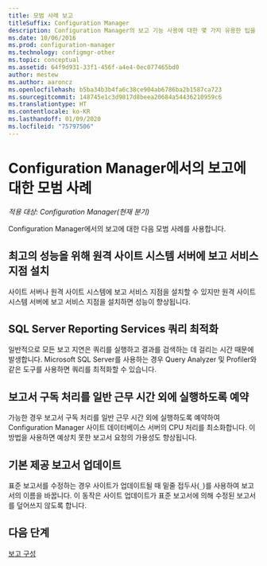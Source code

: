 ```yaml
---
title: 모범 사례 보고
titleSuffix: Configuration Manager
description: Configuration Manager의 보고 기능 사용에 대한 몇 가지 유용한 팁을 참조하세요.
ms.date: 10/06/2016
ms.prod: configuration-manager
ms.technology: configmgr-other
ms.topic: conceptual
ms.assetid: 64f9d931-33f1-456f-a4e4-0ec077465bd0
author: mestew
ms.author: aaroncz
ms.openlocfilehash: b5ba34b3b4fa6c38ce904ab6786ba2b1587ca723
ms.sourcegitcommit: 148745e1c3d9817d8beea20684a54436210959c6
ms.translationtype: HT
ms.contentlocale: ko-KR
ms.lasthandoff: 01/09/2020
ms.locfileid: "75797506"
---
```

# <a name="best-practices-for-reporting-in-configuration-manager"></a>Configuration Manager에서의 보고에 대한 모범 사례

*적용 대상: Configuration Manager(현재 분기)*

Configuration Manager에서의 보고에 대한 다음 모범 사례를 사용합니다.  

## <a name="for-best-performance-install-the-reporting-services-point-on-a-remote-site-system-server"></a>최고의 성능을 위해 원격 사이트 시스템 서버에 보고 서비스 지점 설치  
사이트 서버나 원격 사이트 시스템에 보고 서비스 지점을 설치할 수 있지만 원격 사이트 시스템 서버에 보고 서비스 지점을 설치하면 성능이 향상됩니다.  

## <a name="optimize-sql-server-reporting-services-queries"></a>SQL Server Reporting Services 쿼리 최적화  
일반적으로 모든 보고 지연은 쿼리를 실행하고 결과를 검색하는 데 걸리는 시간 때문에 발생합니다. Microsoft SQL Server를 사용하는 경우 Query Analyzer 및 Profiler와 같은 도구를 사용하면 쿼리를 최적화할 수 있습니다.  

## <a name="schedule-report-subscription-processing-to-run-outside-standard-office-hours"></a>보고서 구독 처리를 일반 근무 시간 외에 실행하도록 예약  
가능한 경우 보고서 구독 처리를 일반 근무 시간 외에 실행하도록 예약하여 Configuration Manager 사이트 데이터베이스 서버의 CPU 처리를 최소화합니다. 이 방법을 사용하면 예상치 못한 보고서 요청의 가용성도 향상됩니다.  

## <a name="updating-built-in-reports"></a>기본 제공 보고서 업데이트
표준 보고서를 수정하는 경우 사이트가 업데이트될 때 밑줄 접두사(`_`)를 사용하여 보고서의 이름을 바꿉니다. 이 동작은 사이트 업데이트가 표준 보고서에 의해 수정된 보고서를 덮어쓰지 않도록 합니다.

## <a name="next-steps"></a>다음 단계
[보고 구성](configuring-reporting.md)
